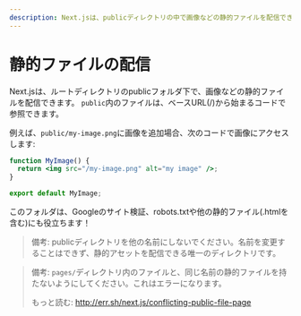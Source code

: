 ```yaml
---
description: Next.jsは、publicディレクトリの中で画像などの静的ファイルを配信できます。どのように動作するか学んでいきましょう。
---
```


# 静的ファイルの配信 

Next.jsは、ルートディレクトリのpublicフォルダ下で、画像などの静的ファイルを配信できます。
`public`内のファイルは、ベースURL(/)から始まるコードで参照できます。

例えば、`public/my-image.png`に画像を追加場合、次のコードで画像にアクセスします:

```jsx
function MyImage() {
  return <img src="/my-image.png" alt="my image" />;
}

export default MyImage;
```

このフォルダは、Googleのサイト検証、robots.txtや他の静的ファイル(.htmlを含む)にも役立ちます！

> 備考: publicディレクトリを他の名前にしないでください。名前を変更することはできず、静的アセットを配信できる唯一のディレクトリです。

> 備考: `pages/`ディレクトリ内のファイルと、同じ名前の静的ファイルを持たないようにしてください。これはエラーになります。
>
> もっと読む: <http://err.sh/next.js/conflicting-public-file-page>
